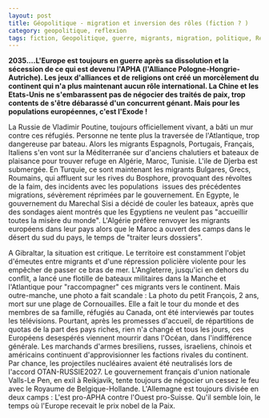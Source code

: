 ```yaml
---
layout: post
title: Géopolitique - migration et inversion des rôles (fiction ? )
category: geopolitique, reflexion
tags: fiction, Geopolitique, guerre, migrants, migration, politique, Réflexion
---
```

**2035....L'Europe est toujours en guerre après sa dissolution et la sécession de ce qui est devenu l'APHA (l'Alliance Pologne-Hongrie-Autriche). Les jeux d'alliances et de religions ont créé un morcèlement du continent qui n'a plus maintenant aucun rôle international. La Chine et les Etats-Unis ne s'embarassent pas de négocier des traités de paix, trop contents de s'être débarassé d'un concurrent génant. Mais pour les populations européennes, c'est l'Exode !**

La Russie de Vladimir Poutine, toujours officiellement vivant, a bâti un mur contre ces réfugiés. Personne ne tente plus la traversée de l'Atlantique, trop dangereuse par bateau. Alors les migrants Espagnols, Portugais, Français, Italiens s'en vont sur la Méditerranée sur d'anciens chalutiers et bateaux de plaisance pour trouver refuge en Algérie, Maroc, Tunisie. L'ile de Djerba est submergée. En Turquie, ce sont maintenant les migrants Bulgares, Grecs, Roumains, qui affluent sur les rives du Bosphore, provoquant des révoltes de la faim, des incidents avec les populations  issues des précédentes migrations, sévèrement réprimées par le gouvernement. En Egypte, le gouvernement du Marechal Sisi a décidé de couler les bateaux, après que des sondages aient montrés que les Egyptiens ne veulent pas "accueillir toutes la misère du monde". L'Algérie préfère renvoyer les migrants européens dans leur pays alors que le Maroc a ouvert des camps dans le désert du sud du pays, le temps de "traiter leurs dossiers".

A Gibraltar, la situation est critique. Le territoire est constamment l'objet d'émeutes entre migrants et d'une répression policière violente pour les empêcher de passer ce bras de mer. L'Angleterre, jusqu'ici en dehors du conflit, a lancé une flotille de bateaux militaires dans la Manche et l'Atlantique pour "raccompagner" ces migrants vers le continent. Mais outre-manche, une photo a fait scandale : La photo du petit François, 2 ans, mort sur une plage de Cornouailles. Elle a fait le tour du monde et des membres de sa famille, réfugiés au Canada, ont été interviewés par toutes les télévisions. Pourtant, après les promesses d'accueil, de répartitions de quotas de la part des pays riches, rien n'a changé et tous les jours, ces Européens desespérés viennent mourrir dans l'Océan, dans l'indifférence générale. Les marchands d'armes bresiliens, russes, israeliens, chinois et américains continuent d'approvisionner les factions rivales du continent. Par chance, les projectiles nucléaires avaient été neutralisés lors de l'accord OTAN-RUSSIE2027. Le gouvernement français d'union nationale Valls-Le Pen, en exil à Reikjavik, tente toujours de négocier un cessez le feu avec le Royaume de Belgique-Hollande. L'Allemagne est toujours divisée en deux camps : L'est pro-APHA contre l'Ouest pro-Suisse. Qu'il semble loin, le temps où l'Europe recevait le prix nobel de la Paix.
